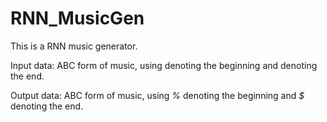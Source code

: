 # RNN_MusicGen

This is a RNN music generator.

Input data: ABC form of music, using *<start>* denoting the beginning and *<end>* denoting the end.

Output data: ABC form of music, using *%* denoting the beginning and *$* denoting the end.
